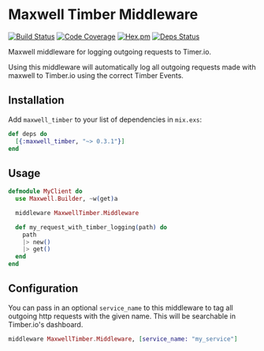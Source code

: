 # Maxwell Timber Middleware

[![Build Status](https://travis-ci.org/doughsay/maxwell_timber.svg?branch=master)](https://travis-ci.org/doughsay/maxwell_timber)
[![Code Coverage](https://img.shields.io/codecov/c/github/doughsay/maxwell_timber.svg)](https://codecov.io/gh/doughsay/maxwell_timber)
[![Hex.pm](https://img.shields.io/hexpm/v/maxwell_timber.svg)](http://hex.pm/packages/maxwell_timber)
[![Deps Status](https://beta.hexfaktor.org/badge/all/github/doughsay/maxwell_timber.svg)](https://beta.hexfaktor.org/github/doughsay/maxwell_timber)

Maxwell middleware for logging outgoing requests to Timer.io.

Using this middleware will automatically log all outgoing requests made with
maxwell to Timber.io using the correct Timber Events.

## Installation

Add `maxwell_timber` to your list of dependencies in `mix.exs`:

```elixir
def deps do
  [{:maxwell_timber, "~> 0.3.1"}]
end
```


## Usage

```elixir
defmodule MyClient do
  use Maxwell.Builder, ~w(get)a

  middleware MaxwellTimber.Middleware

  def my_request_with_timber_logging(path) do
    path
    |> new()
    |> get()
  end
end
```


## Configuration

You can pass in an optional `service_name` to this middleware to tag all
outgoing http requests with the given name. This will be searchable in
Timber.io's dashboard.

```elixir
middleware MaxwellTimber.Middleware, [service_name: "my_service"]
```
